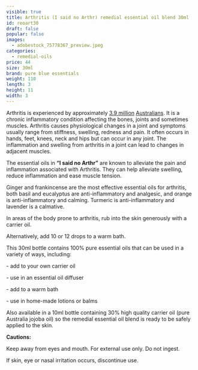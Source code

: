 ```yaml
---
visible: true
title: Arthritis (I said no Arthr) remedial essential oil blend 30ml
id: reoart30
draft: false
popular: false
images:
  - adobestock_75778367_preview.jpeg
categories:
  - remedial-oils
price: 44
size: 30ml
brand: pure blue essentials
weight: 110
length: 3
height: 11
width: 3
---
```

Arthritis is experienced by approximately [3.9 million](https://arthritisaustralia.com.au/what-is-arthritis/fastfacts/) [Australians](https://arthritisaustralia.com.au/what-is-arthritis/fastfacts/). It is a chronic inflammatory condition affecting the bones, joints and sometimes muscles. Arthritis causes physiological changes in a joint and symptoms usually range from stiffness, swelling, redness and pain. It often occurs in hands, feet, knees, neck and hips but can occur in any joint. The inflammation and swelling from arthritis in a joint can lead to changes in adjacent muscles.

The essential oils in **“I said no Arthr”** are known to alleviate the pain and inflammation associated with Arthritis. They can help alleviate swelling, reduce inflammation and ease muscle tension.

Ginger and frankincense are the most effective essential oils for arthritis, both basil and eucalyptus are anti-inflammatory and analgesic, and orange is anti-inflammatory and calming. Turmeric is anti-inflammatory and lavender is a calmative.

In areas of the body prone to arthritis, rub into the skin generously with a carrier oil.

Alternatively, add 10 or 12 drops to a warm bath.

This 30ml bottle contains 100% pure essential oils that can be used in a variety of ways, including:

\- add to your own carrier oil

\- use in an essential oil diffuser

\- add to a warm bath

\- use in home-made lotions or balms

Also available in a 10ml bottle containing 30% high quality carrier oil (pure Australia jojoba oil) so the remedial essential oil blend is ready to be safely applied to the skin.

**Cautions:**

Keep away from eyes and mouth. For external use only. Do not ingest.

If skin, eye or nasal irritation occurs, discontinue use.